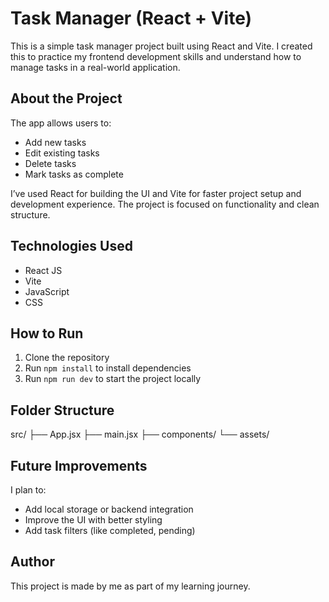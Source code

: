 # Task Manager (React + Vite)

This is a simple task manager project built using React and Vite. I created this to practice my frontend development skills and understand how to manage tasks in a real-world application.

## About the Project

The app allows users to:

- Add new tasks
- Edit existing tasks
- Delete tasks
- Mark tasks as complete

I’ve used React for building the UI and Vite for faster project setup and development experience. The project is focused on functionality and clean structure.

## Technologies Used

- React JS
- Vite
- JavaScript
- CSS

## How to Run

1. Clone the repository
2. Run `npm install` to install dependencies
3. Run `npm run dev` to start the project locally

## Folder Structure
src/
├── App.jsx
├── main.jsx
├── components/
└── assets/


## Future Improvements

I plan to:

- Add local storage or backend integration
- Improve the UI with better styling
- Add task filters (like completed, pending)

## Author

This project is made by me as part of my learning journey.

